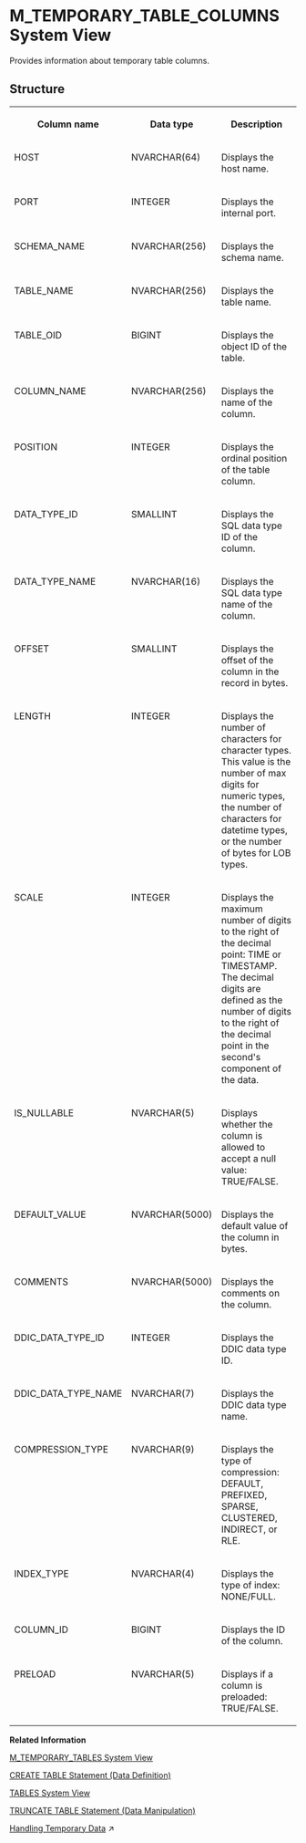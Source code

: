 <!-- loio20c7a2c075191014ae22a7ab8fbc4cc9 -->

# M\_TEMPORARY\_TABLE\_COLUMNS System View

Provides information about temporary table columns.



<a name="loio20c7a2c075191014ae22a7ab8fbc4cc9___m__t_e_m_p_o_r_a_r_y__t_a_b_l_e__c_o_l_u_m_n_s_1struct_M_TEMPORARY_TABLE_COLUMNS"/>

## Structure


<table>
<tr>
<th valign="top">

Column name



</th>
<th valign="top">

Data type



</th>
<th valign="top">

Description



</th>
</tr>
<tr>
<td valign="top">

HOST



</td>
<td valign="top">

NVARCHAR\(64\)



</td>
<td valign="top">

Displays the host name.



</td>
</tr>
<tr>
<td valign="top">

PORT



</td>
<td valign="top">

INTEGER



</td>
<td valign="top">

Displays the internal port.



</td>
</tr>
<tr>
<td valign="top">

SCHEMA\_NAME



</td>
<td valign="top">

NVARCHAR\(256\)



</td>
<td valign="top">

Displays the schema name.



</td>
</tr>
<tr>
<td valign="top">

TABLE\_NAME



</td>
<td valign="top">

NVARCHAR\(256\)



</td>
<td valign="top">

Displays the table name.



</td>
</tr>
<tr>
<td valign="top">

TABLE\_OID



</td>
<td valign="top">

BIGINT



</td>
<td valign="top">

Displays the object ID of the table.



</td>
</tr>
<tr>
<td valign="top">

COLUMN\_NAME



</td>
<td valign="top">

NVARCHAR\(256\)



</td>
<td valign="top">

Displays the name of the column.



</td>
</tr>
<tr>
<td valign="top">

POSITION



</td>
<td valign="top">

INTEGER



</td>
<td valign="top">

Displays the ordinal position of the table column.



</td>
</tr>
<tr>
<td valign="top">

DATA\_TYPE\_ID



</td>
<td valign="top">

SMALLINT



</td>
<td valign="top">

Displays the SQL data type ID of the column.



</td>
</tr>
<tr>
<td valign="top">

DATA\_TYPE\_NAME



</td>
<td valign="top">

NVARCHAR\(16\)



</td>
<td valign="top">

Displays the SQL data type name of the column.



</td>
</tr>
<tr>
<td valign="top">

OFFSET



</td>
<td valign="top">

SMALLINT



</td>
<td valign="top">

Displays the offset of the column in the record in bytes.



</td>
</tr>
<tr>
<td valign="top">

LENGTH



</td>
<td valign="top">

INTEGER



</td>
<td valign="top">

Displays the number of characters for character types. This value is the number of max digits for numeric types, the number of characters for datetime types, or the number of bytes for LOB types.



</td>
</tr>
<tr>
<td valign="top">

SCALE



</td>
<td valign="top">

INTEGER



</td>
<td valign="top">

Displays the maximum number of digits to the right of the decimal point: TIME or TIMESTAMP. The decimal digits are defined as the number of digits to the right of the decimal point in the second's component of the data.



</td>
</tr>
<tr>
<td valign="top">

IS\_NULLABLE



</td>
<td valign="top">

NVARCHAR\(5\)



</td>
<td valign="top">

Displays whether the column is allowed to accept a null value: TRUE/FALSE.



</td>
</tr>
<tr>
<td valign="top">

DEFAULT\_VALUE



</td>
<td valign="top">

NVARCHAR\(5000\)



</td>
<td valign="top">

Displays the default value of the column in bytes.



</td>
</tr>
<tr>
<td valign="top">

COMMENTS



</td>
<td valign="top">

NVARCHAR\(5000\)



</td>
<td valign="top">

Displays the comments on the column.



</td>
</tr>
<tr>
<td valign="top">

DDIC\_DATA\_TYPE\_ID



</td>
<td valign="top">

INTEGER



</td>
<td valign="top">

Displays the DDIC data type ID.



</td>
</tr>
<tr>
<td valign="top">

DDIC\_DATA\_TYPE\_NAME



</td>
<td valign="top">

NVARCHAR\(7\)



</td>
<td valign="top">

Displays the DDIC data type name.



</td>
</tr>
<tr>
<td valign="top">

COMPRESSION\_TYPE



</td>
<td valign="top">

NVARCHAR\(9\)



</td>
<td valign="top">

Displays the type of compression: DEFAULT, PREFIXED, SPARSE, CLUSTERED, INDIRECT, or RLE.



</td>
</tr>
<tr>
<td valign="top">

INDEX\_TYPE



</td>
<td valign="top">

NVARCHAR\(4\)



</td>
<td valign="top">

Displays the type of index: NONE/FULL.



</td>
</tr>
<tr>
<td valign="top">

COLUMN\_ID



</td>
<td valign="top">

BIGINT



</td>
<td valign="top">

Displays the ID of the column.



</td>
</tr>
<tr>
<td valign="top">

PRELOAD



</td>
<td valign="top">

NVARCHAR\(5\)



</td>
<td valign="top">

Displays if a column is preloaded: TRUE/FALSE.



</td>
</tr>
</table>

**Related Information**  


[M\_TEMPORARY\_TABLES System View](m-temporary-tables-system-view-20c7c6c.md "Provides information about temporary tables.")

[CREATE TABLE Statement \(Data Definition\)](../../010-SQL-Reference/012-SQL-Statements/create-table-statement-data-definition-20d58a5.md "Creates a base or temporary table. See the CREATE VIRTUAL TABLE statement for creating virtual tables.")

[TABLES System View](../021-System-Views/tables-system-view-2101973.md "Provides information about tables in the database.")

[TRUNCATE TABLE Statement \(Data Manipulation\)](../../010-SQL-Reference/012-SQL-Statements/truncate-table-statement-data-manipulation-20fe29f.md "Deletes all rows from a table or projection view.")

[Handling Temporary Data](https://help.sap.com/viewer/d1cb63c8dd8e4c35a0f18aef632687f0/2023_2_QRC/en-US/cffa9243511a4858882de2aa398a4899.html "") :arrow_upper_right:

